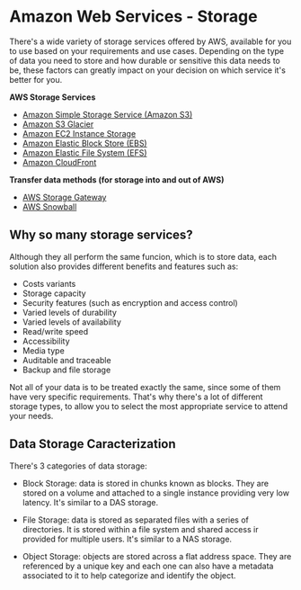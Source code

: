 # Amazon Web Services - Storage

There's a wide variety of storage services offered by AWS, available for you to use based on your requirements and use cases. Depending on the type of data you need to store and how durable or sensitive this data needs to be, these factors can greatly impact on your decision on which service it's better for you.

<b> AWS Storage Services</b>
- [Amazon Simple Storage Service (Amazon S3)](aws-s3.md)
- [Amazon S3 Glacier](aws-s3.md#s3-glacier)
- [Amazon EC2 Instance Storage](ec2-instancestorage.md)
- [Amazon Elastic Block Store (EBS)](aws-ebs.md)
- [Amazon Elastic File System (EFS)](aws-efs.md)
- [Amazon CloudFront](aws-cloudfront.md)

<b>Transfer data methods (for storage into and out of AWS)</b>
- [AWS Storage Gateway](aws-stgateway.md)
- [AWS Snowball](aws-snowball.md)

## Why so many storage services?

Although they all perform the same funcion, which is to store data, each solution also provides different benefits and features such as:
- Costs variants
- Storage capacity
- Security features (such as encryption and access control)
- Varied levels of durability
- Varied levels of availability
- Read/write speed
- Accessibility
- Media type
- Auditable and traceable
- Backup and file storage

Not all of your data is to be treated exactly the same, since some of them have very specific requirements. That's why there's a lot of different storage types, to allow you to select the most appropriate service to attend your needs.

## Data Storage Caracterization

There's 3 categories of data storage:

- Block Storage: data is stored in chunks known as blocks. They are stored on a volume and attached to a single instance providing very low latency. It's similar to a DAS storage.

- File Storage: data is stored as separated files with a series of directories. It is stored within a file system and shared access ir provided for multiple users. It's similar to a NAS storage.

- Object Storage: objects are stored across a flat address space. They are referenced by a unique key and each one can also have a metadata associated to it to help categorize and identify the object.